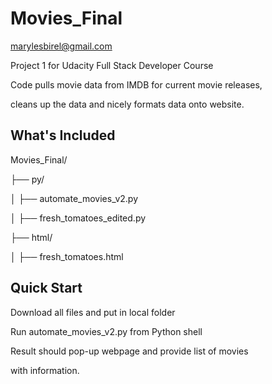 # Movies_Final
marylesbirel@gmail.com

Project 1 for Udacity Full Stack Developer Course

Code pulls movie data from IMDB for current movie releases,

cleans up the data and nicely formats data onto website.

## What's Included

Movies_Final/ 

├── py/ 

│   ├── automate_movies_v2.py

│   ├── fresh_tomatoes_edited.py

├── html/

│   ├── fresh_tomatoes.html


## Quick Start

Download all files and put in local folder

Run automate_movies_v2.py from Python shell


Result should pop-up webpage and provide list of movies 

with information.
